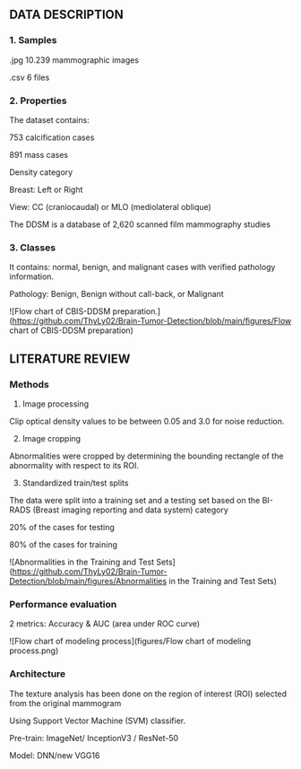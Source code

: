 
## DATA DESCRIPTION 
### 1. Samples
.jpg 10.239 mammographic images

.csv 6 files

### 2. Properties
The dataset contains:

753 calcification cases

891 mass cases

Density category

Breast: Left or Right

View: CC (craniocaudal) or MLO (mediolateral oblique)

The DDSM is a database of 2,620 scanned film mammography studies

### 3. Classes
It contains: normal, benign, and malignant cases with verified pathology information.

Pathology: Benign, Benign without call-back, or Malignant

![Flow chart of CBIS-DDSM preparation.](https://github.com/ThyLy02/Brain-Tumor-Detection/blob/main/figures/Flow chart of CBIS-DDSM preparation)

## LITERATURE REVIEW
### Methods
1. Image processing

Clip optical density values to be between 0.05 and 3.0 for noise reduction.

2. Image cropping

Abnormalities were cropped by determining the bounding rectangle of the abnormality with respect to its ROI.

3. Standardized train/test splits

The data were split into a training set and a testing set based on the BI-RADS (Breast imaging reporting and data system) category

20% of the cases for testing

80% of the cases for training

![Abnormalities in the Training and Test Sets](https://github.com/ThyLy02/Brain-Tumor-Detection/blob/main/figures/Abnormalities in the Training and Test Sets)

### Performance evaluation

2 metrics: Accuracy & AUC (area under ROC curve)

![Flow chart of modeling process](figures/Flow chart of modeling process.png)

### Architecture
The texture analysis has been done on the region of interest (ROI) selected from the original mammogram

Using Support Vector Machine (SVM) classifier.

Pre-train: ImageNet/ InceptionV3 / ResNet-50

Model: DNN/new VGG16




